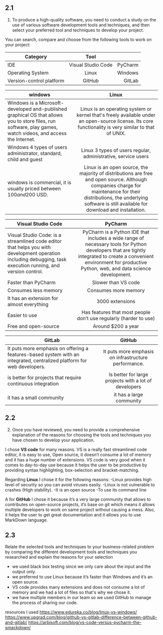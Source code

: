 ## 2.1
1.	To produce a high-quality software, you need to conduct a study on the use of various software development tools and techniques, and then select your preferred tool and techniques to develop your project. 

You can search, compare and choose from the following tools to work on your project:

	

| Category  |      Tool     |       |
|----------|:-------------:|------:|
| IDE                      |  Visual Studio Code  | PyCharm |
| Operating System         |    Linux |   Windows|
| Version-control platform | GitHub|  GitLab |



| windows   |     Linux     |  
|----------|:-------------:|
| Windows is a Microsoft-developed and-published graphical OS that allows you to store files, run software, play games, watch videos, and access the Internet. |  Linux is an operating system or kernel that's freely available under an open-source license. Its core functionality is very similar to that of UNIX. | 
| Windows 4 types of users administrator, standard, child and guest |    Linux 3 types of users regular, administrative, service users  |   
| windows  is commercial, it is usually priced between $100 and 200$ USD. | Linux is an open source, the majority of distributions are free and open source. Although companies charge for maintenance for their distributions, the underlying software is still available for download and installation. |    


| Visual Studio Code   |      PyCharm      |  
|----------|:-------------:|
| Visual Studio Code: is a streamlined code editor that helps you with development operation including debugging, task execution running, and version control.|  PyCharm is a Python IDE that includes a wide range of necessary tools for Python developers that are tightly integrated to create a convenient environment for productive Python, web, and data science development. |
| Faster than PyCharm |    Slower than VS code   | 
| Consumes less memory |Consumes more memory |   
|  It has an extension for almost everything      | 3000 extensions|
|    Easier to use    |    Has features that most people don’t use regularly (harder to use)    |
|   Free and open-source  |      Around $200 a year    |



| GitLab    |     GitHub     |  
|----------|:-------------:| 
| It puts more emphasis on offering a features-based system with an integrated, centralized platform for web developers. |  It puts more emphasis on infrastructure performance.|  
| is better for projects that require continuous integration |    Is better for large projects with a lot of developers    |   
| it has a small community | it has a large community|    


## 2.2
2.	Once you have reviewed, you need to provide a comprehensive explanation of the reasons for choosing the tools and techniques you have chosen to develop your application.


I chose **VS code** for many reasons. VS is a really fast streamlined code editor, it is easy to use, Open source, it doesn’t consume a lot of memory and it has a huge number of extensions. VS code is very good when it comes to day-to-day use because it helps the user to be productive by providing syntax highlighting, box-selection and bracket-matching.

Regarding **Linux** I chose it for the following reasons:
-Linux provides high level of security so you can avoid viruses easily.
-Linux is not vulnerable to crashes (High stability).
-It is an open source 
-To use its command line

A for **GitHub** I chose it because it’s a very large community that allows to contributes on open-source projects, it’s base on git which means it allows multiple developers to work on same project without causing a mess. Also, it helps the user to get great documentation and it allows you to use MarkDown language.
## 2.3
Relate the selected tools and techniques to your business-related problem by comparing the different development tools and techniques you researched and explain the reasons for your selection

- we used black box testing since we only care about the input and the output only.
- we preferred to use Linux because it’s faster than Windows and it’s an open source.
- VS code provides many extensions and does not consume a lot of memory and we had a lot of files so that's why we chose it.
- we have multiple members in our team so we used GitHub to manage the process of sharing our code.

resources I used
https://www.edureka.co/blog/linux-vs-windows/
https://www.upgrad.com/blog/github-vs-gitlab-difference-between-github-and-gitlab/
https://arbisoft.com/blog/vs-code-versus-pycharm-the-smackdown/